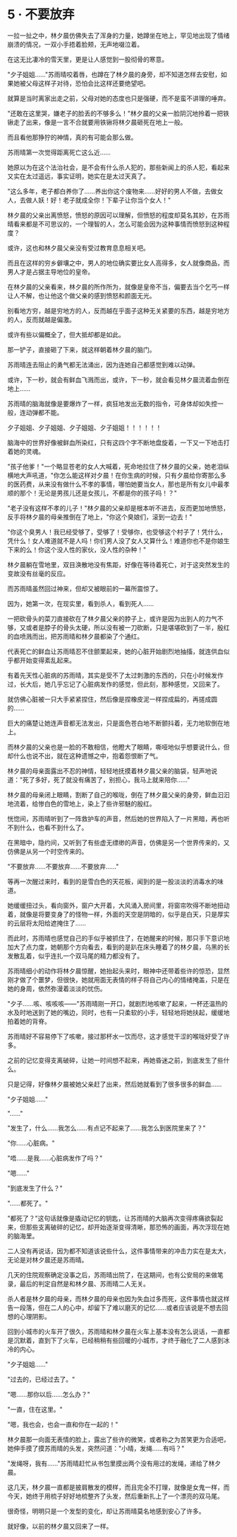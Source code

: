 <link rel="stylesheet" href="../styles/text.css" />
<h1>5 · 不要放弃</h1>

一拉一扯之中，林夕晨仿佛失去了浑身的力量，她蹲坐在地上，罕见地出现了情绪崩溃的情况，一双小手捂着脸颊，无声地啜泣着。

在这无比凄冷的雪天里，更是让人感觉到一股彻骨的寒意。

"夕子姐姐……"苏雨晴咬着唇，也蹲在了林夕晨的身旁，却不知道怎样去安慰，如果她被父母这样子对待，恐怕会比这样还要绝望吧。

就算是当时离家出走之前，父母对她的态度也只是强硬，而不是蛮不讲理的唾弃。

"还敢在这里哭，嫌老子的脸丢的不够多么！"林夕晨的父亲一脸阴沉地拎着一把铁锹走了出来，像是一言不合就要用铁锹将林夕晨砸死在地上一般。

而且看他那狰狞的神情，真的有可能会那么做。

苏雨晴第一次觉得距离死亡这么近……

她原以为在这个法治社会，是不会有什么杀人犯的，那些新闻上的杀人犯，看起来又实在太过遥远，事实证明，她实在是太过天真了。

"这么多年，老子都白养你了……养出你这个废物来……好好的男人不做，去做女人，去做人妖！好！老子就成全你！下辈子让你当个女人！"

林夕晨的父亲出离愤怒，愤怒的原因可以理解，但愤怒的程度却莫名其妙，在苏雨晴看来都是不可思议的，一个理智的人，怎么可能会因为这种事情而愤怒到这种程度？

或许，这也和林夕晨父亲没有受过教育息息相关吧。

而且在这样的穷乡僻壤之中，男人的地位确实要比女人高得多，女人就像商品，而男人才是占据主导地位的皇帝。

在林夕晨的父亲看来，林夕晨的所作所为，就像是皇帝不当，偏要去当个乞丐一样让人不解，也让他这个做父亲的感到愤怒和颜面无光。

别看地方穷，越是穷地方的人，反而越在乎面子这种无关紧要的东西，越是穷地方的人，反而就越是偏激。

或许有些以偏概全了，但大抵却都是如此。

那一铲子，直接砸了下来，就这样朝着林夕晨的脑门。

苏雨晴连去阻止的勇气都无法涌出，因为连她自己都感觉到难以动弹。

或许，下一秒，就会有鲜血飞溅而出，或许，下一秒，就会看见林夕晨流着血倒在地上……

苏雨晴的脑海就像是要爆炸了一样，疯狂地发出无数的指令，可身体却如失控一般，连动弹都不能。

夕子姐姐、夕子姐姐、夕子姐姐、夕子姐姐！！！！！！

脑海中的世界好像被鲜血所染红，只有这四个字不断地盘旋着，一下又一下地击打着她的灵魂。

"孩子他爹！"一个略显苍老的女人大喊着，死命地拉住了林夕晨的父亲，她老泪纵横地大声吼道，"你怎么能这样对夕晨！在你生病的时候，只有夕晨给你寄那么多的医药费，从来没有做什么不孝的事情，哪怕她要当女人，那也是所有女儿中最孝顺的那个！无论是男孩儿还是女孩儿，不都是你的孩子吗！？"

"老子没有这样不孝的儿子！"林夕晨的父亲却是根本听不进去，反而更加地愤怒，反手将林夕晨的母亲推倒在了地上，"你这个臭娘们，滚到一边去！"

"你这个臭男人！我已经受够了，受够了！受够你，也受够这个村子了！凭什么，凭什么！女人难道就不是人吗！你们男人没了女人又算什么！难道你也不是你娘生下来的么！你这个没人性的家伙，没人性的杂种！"

林夕晨躺在雪地里，双目涣散地没有焦距，好像在等待着死亡，对于这突然发生的变故没有丝毫的反应。

而苏雨晴虽然回过神来，但却又被眼前的一幕所震惊了。

因为，她第一次，在现实里，看到杀人，看到死人……

一把砍骨头的菜刀直接砍在了林夕晨父亲的脖子上，或许是因为出到人的力气不够，又或者是脖子的骨头太硬，所以没有被一刀砍断，只是堪堪砍到了一半，殷红的血喷溅而出，把苏雨晴和林夕晨都染了个通红。

代表死亡的鲜血让苏雨晴忍不住颤栗起来，她的心脏开始剧烈地抽搐，就连供血似乎都开始变得紊乱起来。

有着先天性心脏病的苏雨晴，其实是受不了太过刺激的东西的，只在小时候发作过，长大后，她几乎忘记了心脏病发作的感觉，但此刻，那种感觉，又回来了。

就仿佛心脏被一只大手紧紧捏住，然后像是捏橡皮泥一样捏成扁的，再搓成圆的……

巨大的痛楚让她连声音都无法发出，只是面色苍白地不断颤抖着，无力地软倒在地上。

而林夕晨的父亲也是一脸的不敢相信，他瞪大了眼睛，嘶哑地似乎想要说什么，但却什么也说不出，就在这种遗憾之中，抱着怨恨断了气。

林夕晨的母亲面露出不忍的神情，轻轻地抚摸着林夕晨父亲的脑袋，轻声地说道："死了多好，死了就没有痛苦了，别担心，我马上就来陪你……"

林夕晨的母亲闭上眼睛，割断了自己的喉咙，倒在了林夕晨父亲的身旁，鲜血汩汩地流着，给惨白色的雪地上，染上了些许邪魅的殷红。

恍惚间，苏雨晴听到了一阵救护车的声音，然后她的世界陷入了一片黑暗，再也听不到什么，也看不到什么了。

在黑暗中，隐约间，又听到了有些虚无缥缈的声音，仿佛是另一个世界传来的，又仿佛是从另一个时空传来的。

"不要放弃……不要放弃……不要放弃……"

等再一次醒过来时，看到的是雪白色的天花板，闻到的是一股淡淡的消毒水的味道。

她缓缓扭过头，看向窗外，窗户大开着，大风涌入房间里，将窗帘吹得不断地扭动着，就像是将要变身了的怪物一样，外面的天空是阴暗的，似乎是白天，只是厚实的云层将太阳给遮掩住了……

而此时，苏雨晴也感觉自己的手似乎被抓住了，在她醒来的时候，那只手下意识地加大了点力度，她朝那个方向看去，看到的是趴在床头睡着了的林夕晨，乌黑的长发散乱着，似乎连扎一个双马尾的精力都没有了。

苏雨晴细小的动作将林夕晨惊醒，她抬起头来时，眼神中还带着些许的惊恐，显然刚才做了个噩梦，但很快，她就用面无表情的样子将自己内心的情绪掩盖，只是在她的身周，依然弥漫着淡淡的忧伤。

"夕子……咳、咳咳咳——"苏雨晴刚一开口，就剧烈地咳嗽了起来，一杯还温热的水及时地送到了她的嘴边，同时，也有一只柔软的小手，轻轻地将她扶起，缓缓地拍着她的背脊。

苏雨晴好不容易停下了咳嗽，接过那杯水一饮而尽，这才感觉干涩的喉咙好受了许多。

之前的记忆变得支离破碎，让她一时间想不起来，再她昏迷之前，到底发生了些什么。

只是记得，好像林夕晨被她父亲赶了出来，然后她就看到了很多很多的鲜血……

"夕子姐姐……"

"……"

"发生了，什么……我怎么……有点记不起来了……我怎么到医院里来了？"

"你……心脏病。"

"唔……是我……心脏病发作了吗？"

"嗯……"

"到底发生了什么？"

"……都死了。"

"都死了？"这句话就像是撬动记忆的钥匙，让苏雨晴的大脑再次变得疼痛欲裂起来，但那些支离破碎的记忆，却开始逐渐变得清晰，那恐怖的画面，再次浮现在她的脑海里。

二人没有再说话，因为都不知道该说些什么，这件事情带来的冲击力实在是太大，无论是对林夕晨还是苏雨晴。

几天的住院观察确定没事之后，苏雨晴出院了，在这期间，也有公安局的来做笔录，最后的判定自然是和林夕晨、苏雨晴二人无关。

杀人者是林夕晨的母亲，而林夕晨的母亲也因为失血过多而死，这件事情也就这样告一段落，但在二人的心中，却留下了难以磨灭的记忆……或者应该说是不想去回想的心理阴影。

回到小城市的火车开了很久，苏雨晴和林夕晨在火车上基本没有怎么说话，一直都是沉默着，直到下了火车，已经稍稍有些回暖的小城市，才终于融化了二人感到冰冷的内心。

"夕子姐姐……"

"过去的，已经过去了。"

"嗯……那你以后……怎么办？"

"一直，住在这里。"

"嗯，我也会，也会一直和你在一起的！"

林夕晨那一向面无表情的脸上，露出了些许的微笑，或者称之为苦笑更为合适吧，她伸手摸了摸苏雨晴的头发，突然问道："小晴，发绳……有吗？"

"发绳呀，我有……"苏雨晴赶忙从书包里摸出两个没有用过的发绳，递给了林夕晨。

这几天，林夕晨一直都是披肩散发的模样，而且完全不打理，就像是女鬼一样，而今天，她终于用梳子好好地梳整齐了头发，然后重新扎上了一个漂亮的双马尾。

很奇怪，明明只是一个发型的变化，却让苏雨晴莫名地感到安心了许多。

就好像，以前的林夕晨又回来了一样。
